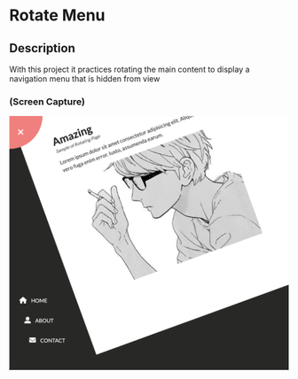 # Rotate Menu

## Description
With this project it practices rotating the main content to display a navigation menu that is hidden from view

### (Screen Capture)
![Screenshot_Rotate Menu](./assets/Screen%20Shot%202022-01-14%20at%201.45.13%20PM.png)